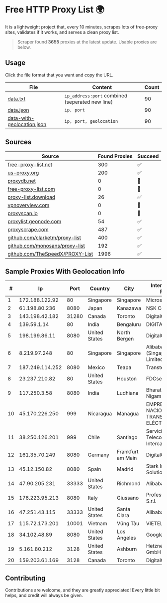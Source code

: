 
# Free HTTP Proxy List 🌍

It is a lightweight project that, every 10 minutes, scrapes lots of free-proxy sites, validates if it works, and serves a clean proxy list.


> Scraper found **3655** proxies at the latest update. Usable proxies are below.

## Usage

Click the file format that you want and copy the URL.


|File|Content|Count|
|----|-------|-----|
|[data.txt](https://raw.githubusercontent.com/themiralay/Proxy-List-World/master/data.txt)|`ip_address:port` combined (seperated new line)|90|
|[data.json](https://raw.githubusercontent.com/themiralay/Proxy-List-World/master/data.json)|`ip, port`|90|
|[data-with-geolocation.json](https://raw.githubusercontent.com/themiralay/Proxy-List-World/master/data-with-geolocation.json)|`ip, port, geolocation`|90|

## Sources

|Source|Found Proxies|Succeed|
|------|-------------|-------|
|[free-proxy-list.net](https://free-proxy-list.net)|300|✅|
|[us-proxy.org](https://www.us-proxy.org)|200|✅|
|[proxydb.net](http://proxydb.net)|0|🚫|
|[free-proxy-list.com](https://free-proxy-list.com/?page=&port=&type%5B%5D=http&type%5B%5D=https&up_time=0&search=Search)|0|🚫|
|[proxy-list.download](https://www.proxy-list.download/HTTP)|26|✅|
|[vpnoverview.com](https://vpnoverview.com/privacy/anonymous-browsing/free-proxy-servers)|0|🚫|
|[proxyscan.io](https://www.proxyscan.io)|0|🚫|
|[proxylist.geonode.com](https://proxylist.geonode.com/api/proxy-list?limit=300&page=1&sort_by=lastChecked&sort_type=desc&protocols=http,https)|54|✅|
|[proxyscrape.com](https://api.proxyscrape.com/v2/?request=displayproxies&protocol=http&timeout=10000&country=all&ssl=all&anonymity=all)|487|✅|
|[github.com/clarketm/proxy-list](https://raw.githubusercontent.com/clarketm/proxy-list/master/proxy-list-raw.txt)|400|✅|
|[github.com/monosans/proxy-list](https://raw.githubusercontent.com/monosans/proxy-list/main/proxies/http.txt)|192|✅|
|[github.com/TheSpeedX/PROXY-List](https://raw.githubusercontent.com/TheSpeedX/PROXY-List/master/http.txt)|1996|✅|


## Sample Proxies With Geolocation Info

|#|Ip|Port|Country|City|Internet Service Provider|
|-|--|----|-------|----|-------------------------|
|1|172.188.122.92|80|Singapore|Singapore|Microsoft|
|2|61.198.80.236|8080|Japan|Kanazawa|NSK Co., Ltd.|
|3|143.198.42.182|31280|Canada|Toronto|DigitalOcean, LLC|
|4|139.59.1.14|80|India|Bengaluru|DIGITALOCEAN|
|5|198.199.86.11|8080|United States|North Bergen|DigitalOcean, LLC|
|6|8.219.97.248|80|Singapore|Singapore|Alibaba Cloud (Singapore) Private Limited|
|7|187.249.114.252|8080|Mexico|Teapa|Transtelco Inc|
|8|23.237.210.82|80|United States|Houston|FDCservers.net|
|9|117.250.3.58|8080|India|Ludhiana|Bharat Sanchar Nigam Ltd|
|10|45.170.226.250|999|Nicaragua|Managua|EMPRESA NACIONAL DE TRANSMISIÓN ELÉCTRICA|
|11|38.250.126.201|999|Chile|Santiago|Servicios De Telecomunicaciones Intercable Ltda.|
|12|161.35.70.249|8080|Germany|Frankfurt am Main|DigitalOcean, LLC|
|13|45.12.150.82|8080|Spain|Madrid|Stark Industries Solutions LTD|
|14|47.90.205.231|33333|United States|Richmond|Alibaba.com LLC|
|15|176.223.95.213|8080|Italy|Giussano|Professional Link S.r.l.|
|16|47.251.43.115|33333|United States|Santa Clara|Alibaba Cloud LLC|
|17|115.72.173.201|10001|Vietnam|Vũng Tàu|VIETELmetro|
|18|34.102.48.89|8080|United States|Los Angeles|Google LLC|
|19|5.161.80.212|3128|United States|Ashburn|Hetzner Online GmbH|
|20|159.203.61.169|3128|Canada|Toronto|DigitalOcean, LLC|



## Contributing

Contributions are welcome, and they are greatly appreciated! Every
little bit helps, and credit will always be given.

